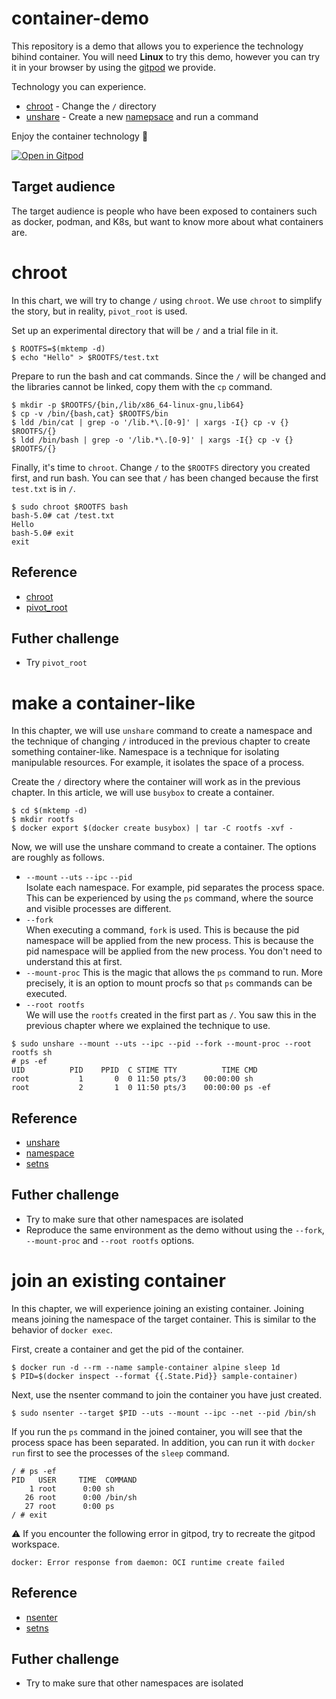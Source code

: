# container-demo
This repository is a demo that allows you to experience the technology bihind container.
You will need **Linux** to try this demo, however you can try it in your browser by using the [gitpod](https://gitpod.io/#https://github.com/utam0k/container-demo) we provide.  

Technology you can experience.
- [chroot](https://man7.org/linux/man-pages/man1/chroot.1.html) - Change the `/` directory
- [unshare](https://man7.org/linux/man-pages/man1/unshare.1.html) - Create a new [namepsace]((https://man7.org/linux/man-pages/man7/namespaces.7.html)) and run a command

Enjoy the container technology 🥰

[![Open in Gitpod](https://gitpod.io/button/open-in-gitpod.svg)](https://gitpod.io/#https://github.com/utam0k/container-demo)

## Target audience
The target audience is people who have been exposed to containers such as docker, podman, and K8s, but want to know more about what containers are.

# chroot
In this chart, we will try to change `/` using `chroot`.
We use `chroot` to simplify the story, but in reality, `pivot_root` is used.

Set up an experimental directory that will be `/` and a trial file in it.
```
$ ROOTFS=$(mktemp -d)
$ echo "Hello" > $ROOTFS/test.txt
```

Prepare to run the bash and cat commands. Since the `/` will be changed and the libraries cannot be linked, copy them with the `cp` command.
```
$ mkdir -p $ROOTFS/{bin,/lib/x86_64-linux-gnu,lib64}
$ cp -v /bin/{bash,cat} $ROOTFS/bin
$ ldd /bin/cat | grep -o '/lib.*\.[0-9]' | xargs -I{} cp -v {} $ROOTFS/{} 
$ ldd /bin/bash | grep -o '/lib.*\.[0-9]' | xargs -I{} cp -v {} $ROOTFS/{} 
```

Finally, it's time to `chroot`. Change `/` to the `$ROOTFS` directory you created first, and run bash. You can see that `/` has been changed because the first `test.txt` is in `/`.
```
$ sudo chroot $ROOTFS bash
bash-5.0# cat /test.txt
Hello
bash-5.0# exit
exit
```

## Reference
- [chroot](https://man7.org/linux/man-pages/man1/chroot.1.html)
- [pivot_root](https://man7.org/linux/man-pages/man2/pivot_root.2.html)

## Futher challenge
- Try `pivot_root`

# make a container-like
In this chapter, we will use `unshare` command to create a namespace and the technique of changing `/` introduced in the previous chapter to create something container-like.
Namespace is a technique for isolating manipulable resources. For example, it isolates the space of a process.

Create the `/` directory where the container will work as in the previous chapter.
In this article, we will use `busybox` to create a container.
```
$ cd $(mktemp -d)
$ mkdir rootfs
$ docker export $(docker create busybox) | tar -C rootfs -xvf -
```

Now, we will use the unshare command to create a container. The options are roughly as follows.
- `--mount` `--uts` `--ipc` `--pid`   
    Isolate each namespace. For example, pid separates the process space. This can be experienced by using the `ps` command, where the source and visible processes are different.
- `--fork`   
    When executing a command, `fork` is used. This is because the pid namespace will be applied from the new process. This is because the pid namespace will be applied from the new process. You don't need to understand this at first.
- `--mount-proc`
    This is the magic that allows the `ps` command to run. More precisely, it is an option to mount procfs so that `ps` commands can be executed.
- `--root rootfs`  
    We will use the `rootfs` created in the first part as `/`. You saw this in the previous chapter where we explained the technique to use.

```
$ sudo unshare --mount --uts --ipc --pid --fork --mount-proc --root rootfs sh
# ps -ef
UID          PID    PPID  C STIME TTY          TIME CMD
root           1       0  0 11:50 pts/3    00:00:00 sh
root           2       1  0 11:50 pts/3    00:00:00 ps -ef
```

## Reference
- [unshare](https://man7.org/linux/man-pages/man1/unshare.1.html)
- [namespace](https://man7.org/linux/man-pages/man7/namespaces.7.html)
- [setns](https://man7.org/linux/man-pages/man2/setns.2.html)

## Futher challenge
- Try to make sure that other namespaces are isolated
- Reproduce the same environment as the demo without using the `--fork`, `--mount-proc` and `--root rootfs` options.
 

# join an existing container

In this chapter, we will experience joining an existing container.
Joining means joining the namespace of the target container.
This is similar to the behavior of `docker exec`.

First, create a container and get the pid of the container.
```
$ docker run -d --rm --name sample-container alpine sleep 1d
$ PID=$(docker inspect --format {{.State.Pid}} sample-container)
```

Next, use the nsenter command to join the container you have just created.
```
$ sudo nsenter --target $PID --uts --mount --ipc --net --pid /bin/sh
```

If you run the `ps` command in the joined container, you will see that the process space has been separated. In addition, you can run it with `docker run` first to see the processes of the `sleep` command.

```
/ # ps -ef
PID   USER     TIME  COMMAND
    1 root      0:00 sh
   26 root      0:00 /bin/sh
   27 root      0:00 ps
/ # exit
```

⚠️ If you encounter the following error in gitpod, try to recreate the gitpod workspace.
```
docker: Error response from daemon: OCI runtime create failed
```

## Reference
- [nsenter](https://man7.org/linux/man-pages/man1/nsenter.1.html)
- [setns](https://man7.org/linux/man-pages/man2/setns.2.html)

## Futher challenge
- Try to make sure that other namespaces are isolated